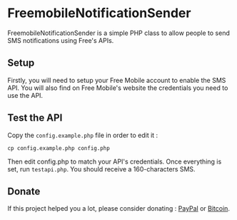 FreemobileNotificationSender
============================

FreemobileNotificationSender is a simple PHP class to allow people to send SMS notifications using Free's APIs.

## Setup

Firstly, you will need to setup your Free Mobile account to enable the SMS API. You will also find on Free Mobile's website the credentials you need to use the API.

## Test the API

Copy the `config.example.php` file in order to edit it :

```shell
cp config.example.php config.php
```

Then edit config.php to match your API's credentials. Once everything is set, run `testapi.php`. You should receive a 160-characters SMS.

## Donate

If this project helped you a lot, please consider donating : [PayPal](https://www.paypal.com/cgi-bin/webscr?cmd=_s-xclick&hosted_button_id=K65LZXQXASC8E) or [Bitcoin](https://blockchain.info/address/13XFkvDBm8iqbwVC1egYZ8sCSu72eebJ7N).
